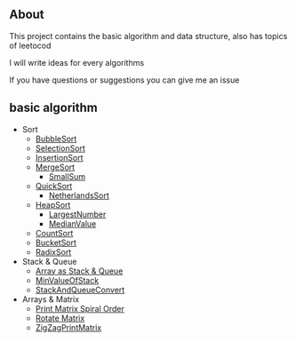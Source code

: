 ## About  
This project contains the basic algorithm and data structure, also has topics of leetocod 

I will write ideas for every algorithms

If you have questions or suggestions you can give me an issue 


## basic algorithm  
- Sort
    - [BubbleSort](https://github.com/whyalwaysmea/Java-Algorithm/blob/master/sort/BubbleSort.md)    
    - [SelectionSort](https://github.com/whyalwaysmea/Java-Algorithm/blob/master/sort/SelectionSort.md)     
    - [InsertionSort](https://github.com/whyalwaysmea/Java-Algorithm/blob/master/sort/InsertionSort.md)    
    - [MergeSort](https://github.com/whyalwaysmea/Java-Algorithm/blob/master/sort/MergeSort.md)    
        - [SmallSum](https://github.com/whyalwaysmea/Java-Algorithm/blob/master/sort/SmallSum.md)         
    - [QuickSort](https://github.com/whyalwaysmea/Java-Algorithm/blob/master/sort/QuickSort.md)   
        - [NetherlandsSort](https://github.com/whyalwaysmea/Java-Algorithm/blob/master/sort/NetherlandsSort.md)    
    - [HeapSort](https://github.com/whyalwaysmea/Java-Algorithm/blob/master/sort/HeapSort.md)   
        - [LargestNumber](https://github.com/whyalwaysmea/Java-Algorithm/blob/master/sort/LargestNumber.md)   
        - [MedianValue](https://github.com/whyalwaysmea/Java-Algorithm/blob/master/sort/MedianValue.md)   
    - [CountSort](https://github.com/whyalwaysmea/Java-Algorithm/blob/master/sort/CountingSort.md)       
    - [BucketSort](https://github.com/whyalwaysmea/Java-Algorithm/blob/master/sort/BucketSort.md)       
    - [RadixSort](https://github.com/whyalwaysmea/Java-Algorithm/blob/master/sort/RadixSort.md)       
- Stack & Queue 
    - [Array as Stack & Queue](https://github.com/whyalwaysmea/Java-Algorithm/blob/master/stacks%26queue/ArrayToStacks%26Queue.md)  
    - [MinValueOfStack](https://github.com/whyalwaysmea/Java-Algorithm/blob/master/stacks%26queue/getMinValueOfStack.md)  
    - [StackAndQueueConvert](https://github.com/whyalwaysmea/Java-Algorithm/blob/master/stacks%26queue/StackAndQueueConvert.md)  
- Arrays & Matrix 
    - [Print Matrix Spiral Order](https://github.com/whyalwaysmea/Java-Algorithm/blob/master/array%26matrix/PrintMatrixSpiralOrder.md)      
    - [Rotate Matrix](https://github.com/whyalwaysmea/Java-Algorithm/blob/master/array%26matrix/RotateMatrix.md)   
    - [ZigZagPrintMatrix](https://github.com/whyalwaysmea/Java-Algorithm/blob/master/array%26matrix/ZigZagPrintMatrix.md)  